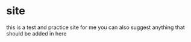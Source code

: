 # site
this is a test and practice site for me you can also suggest anything that should be added in here

